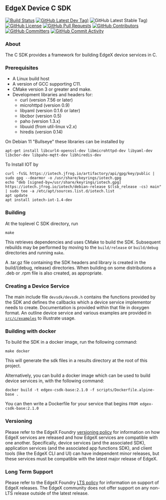 ## EdgeX Device C SDK
[![Build Status](https://jenkins.edgexfoundry.org/view/EdgeX%20Foundry%20Project/job/edgexfoundry/job/device-sdk-c/job/main/badge/icon)](https://jenkins.edgexfoundry.org/view/EdgeX%20Foundry%20Project/job/edgexfoundry/job/device-sdk-c/job/main/) [![GitHub Latest Dev Tag)](https://img.shields.io/github/v/tag/edgexfoundry/device-sdk-c?include_prereleases&sort=semver&label=latest-dev)](https://github.com/edgexfoundry/device-sdk-c/tags) ![GitHub Latest Stable Tag)](https://img.shields.io/github/v/tag/edgexfoundry/device-sdk-c?sort=semver&label=latest-stable) [![GitHub License](https://img.shields.io/github/license/edgexfoundry/device-sdk-c)](https://choosealicense.com/licenses/apache-2.0/) [![GitHub Pull Requests](https://img.shields.io/github/issues-pr-raw/edgexfoundry/device-sdk-c)](https://github.com/edgexfoundry/device-sdk-c/pulls) [![GitHub Contributors](https://img.shields.io/github/contributors/edgexfoundry/device-sdk-c)](https://github.com/edgexfoundry/device-sdk-c/contributors) [![GitHub Committers](https://img.shields.io/badge/team-committers-green)](https://github.com/orgs/edgexfoundry/teams/device-sdk-c-committers/members) [![GitHub Commit Activity](https://img.shields.io/github/commit-activity/m/edgexfoundry/device-sdk-c)](https://github.com/edgexfoundry/device-sdk-c/commits)


### About

The C SDK provides a framework for building EdgeX device services in C.

### Prerequisites

* A Linux build host
* A version of GCC supporting C11.
* CMake version 3 or greater and make.
* Development libraries and headers for:
  * curl (version 7.56 or later)
  * microhttpd (version 0.9)
  * libyaml (version 0.1.6 or later)
  * libcbor (version 0.5)
  * paho (version 1.3.x)
  * libuuid (from util-linux v2.x)
  * hiredis (version 0.14)

On Debian 11 "Bullseye" these libraries can be installed by
```
apt-get install libcurl4-openssl-dev libmicrohttpd-dev libyaml-dev libcbor-dev libpaho-mqtt-dev libhiredis-dev
```

To Install IOT by
```
curl -fsSL https://iotech.jfrog.io/artifactory/api/gpg/key/public | sudo gpg --dearmor -o /usr/share/keyrings/iotech.gpg
echo "deb [signed-by=/usr/share/keyrings/iotech.gpg] https://iotech.jfrog.io/iotech/debian-release $(lsb_release -cs) main" | sudo tee -a /etc/apt/sources.list.d/iotech.list
apt update
apt install iotech-iot-1.4-dev
```

### Building

At the toplevel C SDK directory, run
```
make
```
This retrieves dependencies and uses CMake to build the SDK. Subsequent
rebuilds may be performed by moving to the ```build/release``` or
```build/debug``` directories and running ```make```.

A .tar.gz file containing the SDK headers and library is created in the
build/{debug, release} directories. When building on some distributions
a .deb or .rpm file is also created, as appropriate.

### Creating a Device Service

The main include file ```devsdk/devsdk.h``` contains the functions provided by
the SDK and defines the callbacks which a device service implementor needs to
create. Documentation is provided within that file in doxygen format.
An outline device service and various examples are provided in
[```src/c/examples```](src/c/examples/README.md) to illustrate usage.

### Building with docker

To build the SDK in a docker image, run the following command:

`make docker`

This will generate the sdk files in a results directory at the root of this project.

Alternatively, you can build a docker image which can be used to build device services in, with the following command:

`docker build -t edgex-csdk-base:2.1.0 -f scripts/Dockerfile.alpine-base .`

You can then write a Dockerfile for your service that begins `FROM edgex-csdk-base:2.1.0`

### Versioning

Please refer to the EdgeX Foundry [versioning policy](https://wiki.edgexfoundry.org/pages/viewpage.action?pageId=21823969) for information on how EdgeX services are released and how EdgeX services are compatible with one another.  Specifically, device services (and the associated SDK), application services (and the associated app functions SDK), and client tools (like the EdgeX CLI and UI) can have independent minor releases, but these services must be compatible with the latest major release of EdgeX.

### Long Term Support

Please refer to the EdgeX Foundry [LTS policy](https://wiki.edgexfoundry.org/display/FA/Long+Term+Support) for information on support of EdgeX releases. The EdgeX community does not offer support on any non-LTS release outside of the latest release.
